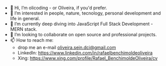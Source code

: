 - 👋 Hi, I’m olicoding - or Oliveira, if you'd prefer.
- 👀 I’m interested in people, nature, tecnology, personal development and life in general.
- 🌱 I’m currently deep diving into JavaScript Full Stack Development - MERN stack.
- 💞️ I’m looking to collaborate on open source and professional projects.
- 📫 How to reach me: 
  - drop me an e-mail oliveira.sein.dci@gmail.com
  - LinkedIn: https://www.linkedin.com/in/rafaelbenchimoldeoliveira
  - Xing: https://www.xing.com/profile/Rafael_BenchimoldeOliveira/cv

